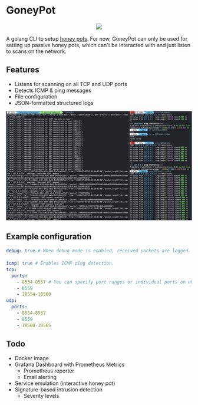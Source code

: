 # GoneyPot

<p align="center">
<img width="400" src="https://user-images.githubusercontent.com/6976628/85920077-e5d4d500-b870-11ea-8ee7-b51d905e0032.png" />
</p>

A golang CLI to setup [honey pots](https://en.wikipedia.org/wiki/Honeypot_(computing)). For now, GoneyPot can only be used for setting up passive honey pots, which can't be interacted with and just listen to scans on the network.

## Features

* Listens for scanning on all TCP and UDP ports
* Detects ICMP & ping messages
* File configuration
* JSON-formatted structured logs

<p align="center">
    <img size="100%" src="img/output.png"/>
</p>

## Example configuration

```yaml
debug: true # When debug mode is enabled, received packets are logged.

icmp: true # Enables ICMP ping detection.
tcp:
  ports:
    - 8554-8557 # You can specify port ranges or individual ports on which to listen.
    - 8559
    - 18554-18560
udp:
  ports:
    - 8554-8557
    - 8559
    - 18560-18565
```

## Todo

* Docker Image
* Grafana Dashboard with Prometheus Metrics
    * Prometheus reporter
    * Email alerting
* Service emulation (interactive honey pot)
* Signature-based intrusion detection
    * Severity levels
